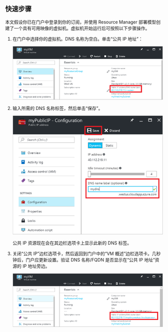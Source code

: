 <!-- need to be verified -->


## 快速步骤
本文假设你已在门户中登录到你的订阅，并使用 Resource Manager 部署模型创建了一个具有可用映像的虚拟机。虚拟机开始运行后可按照以下步骤操作。

1. 在门户中选择你的虚拟机。DNS 名称为空白。单击“公共 IP 地址”：
   
   ![在门户中单击公共 IP 资源](./media/virtual-machines-common-portal-create-fqdn/locatePublicIP.PNG)  


2. 输入所需的 DNS 名称标签，然后单击“保存”。
   
   ![输入公共 IP 资源的 DNS 名称标签](./media/virtual-machines-common-portal-create-fqdn/dnsNameLabel.PNG)  

   
   公共 IP 资源现在会在其边栏选项卡上显示此新的 DNS 标签。

3. 关闭“公共 IP”边栏选项卡，然后返回到门户中的“VM 概述”边栏选项卡。几秒钟后，门户应更新设置。验证 DNS 名称/FQDN 是否显示在“公共 IP 地址”资源的 IP 地址旁边。
   
   ![确认已设置新的 DNS 标签](./media/virtual-machines-common-portal-create-fqdn/fqdnCreated.PNG)  

<!---HONumber=Mooncake_1212_2016-->
